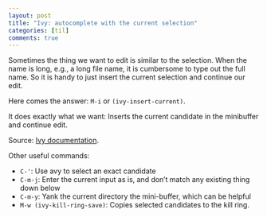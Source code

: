 ```yaml
---
layout: post
title: "Ivy: autocomplete with the current selection"
categories: [til]
comments: true
---
```


Sometimes the thing we want to edit is similar to the selection. When the name
is long, e.g., a long file name, it is cumbersome to type out the full name. So it is handy to just insert the current selection and continue our edit.

Here comes the answer: `M-i` or `(ivy-insert-current)`.

It does exactly what we want: Inserts the current candidate in the minibuffer and continue edit.

Source: [Ivy documentation](https://oremacs.com/swiper/#key-bindings-that-alter-the-minibuffer-input).

Other useful commands:

-   `C-'`: Use avy to select an exact candidate
-   `C-m-j`: Enter the current input as is, and don&rsquo;t match any existing thing down below
-   `C-m-y`: Yank the current directory the mini-buffer, which can be helpful
-   `M-w (ivy-kill-ring-save)`: Copies selected candidates to the kill ring.

